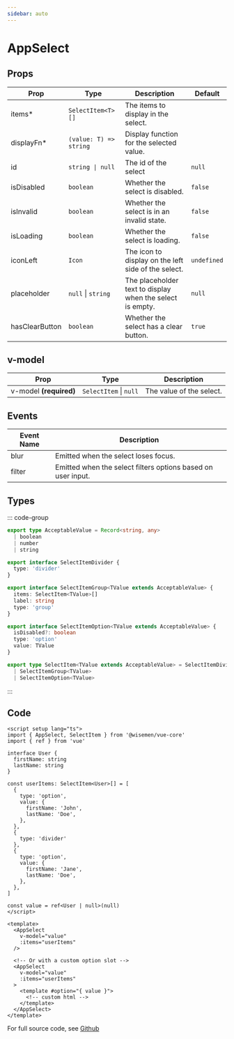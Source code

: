 ```yaml
---
sidebar: auto
---
```


# AppSelect
<script setup>
import AppSelectPlayground from './AppSelectPlayground.vue'
</script>

<AppSelectPlayground />

## Props

| Prop           | Type                   | Description                                               | Default     |
|----------------|------------------------|-----------------------------------------------------------|-------------|
| items*         | `SelectItem<T>[]`      | The items to display in the select.                       |             |
| displayFn*     | `(value: T) => string` | Display function for the selected value.                  |             |
| id             | `string \| null`       | The id of the select                                      | `null`      |
| isDisabled     | `boolean`              | Whether the select is disabled.                           | `false`     |
| isInvalid      | `boolean`              | Whether the select is in an invalid state.                | `false`     |
| isLoading      | `boolean`              | Whether the select is loading.                            | `false`     |
| iconLeft       | `Icon`                 | The icon to display on the left side of the select.       | `undefined` |
| placeholder    | `null` \| `string`     | The placeholder text to display when the select is empty. | `null`      |
| hasClearButton | `boolean`              | Whether the select has a clear button.                    | `true`      |

## v-model

| Prop                   | Type                   | Description              |
|------------------------|------------------------|--------------------------|
| v-model **(required)** | `SelectItem` \| `null` | The value of the select. |

## Events

| Event Name | Description                                                  |
|------------|--------------------------------------------------------------|
| blur       | Emitted when the select loses focus.                         |
| filter     | Emitted when the select filters options based on user input. |

## Types

::: code-group
```ts [SelectItem]
export type AcceptableValue = Record<string, any>
  | boolean
  | number
  | string

export interface SelectItemDivider {
  type: 'divider'
}

export interface SelectItemGroup<TValue extends AcceptableValue> {
  items: SelectItem<TValue>[]
  label: string
  type: 'group'
}

export interface SelectItemOption<TValue extends AcceptableValue> {
  isDisabled?: boolean
  type: 'option'
  value: TValue
}

export type SelectItem<TValue extends AcceptableValue> = SelectItemDivider
  | SelectItemGroup<TValue>
  | SelectItemOption<TValue>
```
:::

## Code

```vue
<script setup lang="ts">
import { AppSelect, SelectItem } from '@wisemen/vue-core'
import { ref } from 'vue'

interface User {
  firstName: string
  lastName: string
}

const userItems: SelectItem<User>[] = [
  {
    type: 'option',
    value: {
      firstName: 'John',
      lastName: 'Doe',
    },
  },
  {
    type: 'divider'
  },
  {
    type: 'option',
    value: {
      firstName: 'Jane',
      lastName: 'Doe',
    },
  },
]

const value = ref<User | null>(null)
</script>

<template>
  <AppSelect 
    v-model="value" 
    :items="userItems"
  />

  <!-- Or with a custom option slot -->
  <AppSelect 
    v-model="value" 
    :items="userItems"
  >
    <template #option="{ value }">
      <!-- custom html -->
    </template>
  </AppSelect>
</template>
```

For full source code, see [Github](https://github.com/wisemen-digital/vue-core/blob/main/packages/components/src/components/select/AppSelect.vue)
